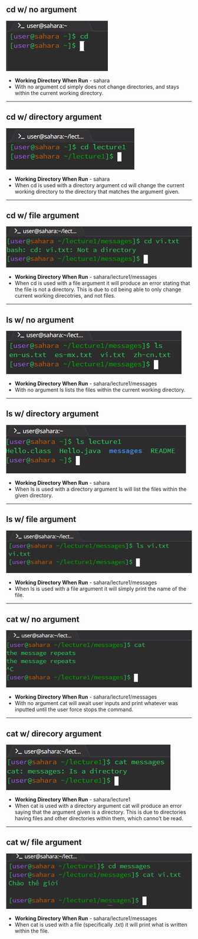 ## **cd w/ no argument**
![cd w/ no argument](Photos/Lab1/cd_plain.png)
* **Working Directory When Run** - sahara
* With no argument cd simply does not change directories, and stays within the current working directory.
---
## **cd w/ directory argument**
![cd w/ directory argument](Photos/Lab1/cd_dir_arg.png)
* **Working Directory When Run** - sahara
* When cd is used with a directory argument cd will change the current working directory to the directory that matches the argument given.
---
## **cd w/ file argument**
![cd w/ file argument](Photos/Lab1/cd__file_arg.png)
* **Working Directory When Run** - sahara/lecture1/messages
* When cd is used with a file argument it will produce an error stating that the file is not a directory. This is due to cd being able to only change current working direcotries, and not files.
---
## **ls w/ no argument**
![ls w/ no argument](Photos/Lab1/ls_plain.png)
* **Working Directory When Run** - sahara/lecture1/messages
* With no argument ls lists the files within the current working directory.
---
## **ls w/ directory argument**
![ls w/ directory argument](Photos/Lab1/ls_dir_arg.png)
* **Working Directory When Run** - sahara
* When ls is used with a directory argument ls will list the files within the given directory.
---
## **ls w/ file argument**
![ls w/ file argument](Photos/Lab1/ls_file_arg.png)
* **Working Directory When Run** - sahara/lecture1/messages
* When ls is used with a file argument it will simply print the name of the file.
---
## **cat w/ no argument**
![cat w/ no argument](Photos/Lab1/cat_no_arg.png)
* **Working Directory When Run** - sahara/lecture1/messages
* With no argument cat will await user inputs and print whatever was inputted until the user force stops the command.
---
## **cat w/ direcory argument**
![cat w/ directory argument](Photos/Lab1/cat_dir_arg.png)
* **Working Directory When Run** - sahara/lecture1
* When cat is used with a directory argument cat will produce an error saying that the argument given is a directory. This is due to directories having files and other directories within them, which canno't be read. 
---
## **cat w/ file argument**
![cat w/ file argument](Photos/Lab1/cat_file_arg.png)
* **Working Directory When Run** - sahara/lecture1/messages
* When cat is used with a file (specifically .txt) it will print what is written within the file. 
